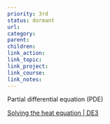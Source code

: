 ```yaml
---
priority: 3rd
status: dormant
url: 
category: 
parent: 
children: 
link_action: 
link_topic: 
link_project: 
link_course: 
link_notes: 
---
```



Partial differential equation (PDE)

[Solving the heat equation | DE3](https://www.youtube.com/watch?v=ToIXSwZ1pJU)